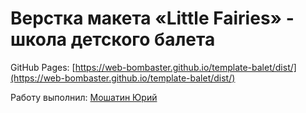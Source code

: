 # Верстка макета «Little Fairies» - школа детского балета

GitHub Pages: [https://web-bombaster.github.io/template-balet/dist/](https://web-bombaster.github.io/template-balet/dist/)

Работу выполнил: [Мошатин Юрий](https://vk.com/moshatin)
